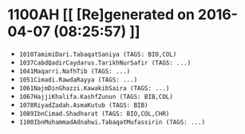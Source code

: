 # 1100AH [[ [Re]generated on 2016-04-07 (08:25:57) ]]

* `1010TamimiDari.TabaqatSaniya (TAGS: BIO,COL)`
* `1037CabdQadirCaydarus.TarikhNurSafir (TAGS: ...)`
* `1041Maqarri.NafhTib (TAGS: ...)`
* `1051Cimadi.RawdaRayya (TAGS: ...)`
* `1061NajmDinGhazzi.KawakibSaira (TAGS: ...)`
* `1067HajjiKhalifa.KashfZunun (TAGS: BIB,COL)`
* `1078RiyadZadah.AsmaKutub (TAGS: BIB)`
* `1089IbnCimad.Shadharat (TAGS: BIO,COL,CHR)`
* `1100IbnMuhammadAdnahwi.TabaqatMufassirin (TAGS: ...)`
